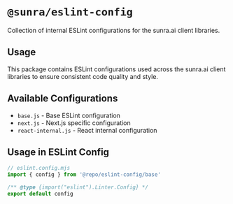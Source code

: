 # `@sunra/eslint-config`

Collection of internal ESLint configurations for the sunra.ai client libraries.

## Usage

This package contains ESLint configurations used across the sunra.ai client libraries to ensure consistent code quality and style.

## Available Configurations

- `base.js` - Base ESLint configuration
- `next.js` - Next.js specific configuration
- `react-internal.js` - React internal configuration

## Usage in ESLint Config

```javascript
// eslint.config.mjs
import { config } from '@repo/eslint-config/base'

/** @type {import("eslint").Linter.Config} */
export default config
```
